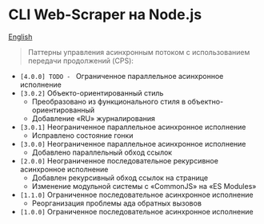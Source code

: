 # CLI Web-Scraper на Node.js

[English](/README.md)

> Паттерны управления асинхронным потоком с использованием передачи продолжений (CPS):
* <code>[4.0.0] TODO - </code> Ограниченное параллельное асинхронное исполнение
* <code>[3.0.2]</code> Объекто-ориентированный стиль
    * Преобразовано из функционального стиля в объектно-ориентированный 
    * Добавление «RU» журналирования
* <code>[3.0.1]</code> Неограниченное параллельное асинхронное исполнение
    * Исправлено состояние гонки
* <code>[3.0.0]</code> Неограниченное параллельное асинхронное исполнение
    * Добавлено параллельный обход ссылок
* <code>[2.0.0]</code> Неограниченное последовательное рекурсивное асинхронное исполнение
    * Добавлен рекурсивный обход ссылок на странице
    * Изменение модульной системы с «CommonJS» на «ES Modules»
* <code>[1.1.0]</code> Ограниченное последовательное асинхронное исполнение
    * Реорганизация проблемы ада обратных вызовов
* <code>[1.0.0]</code> Ограниченное последовательное асинхронное исполнение